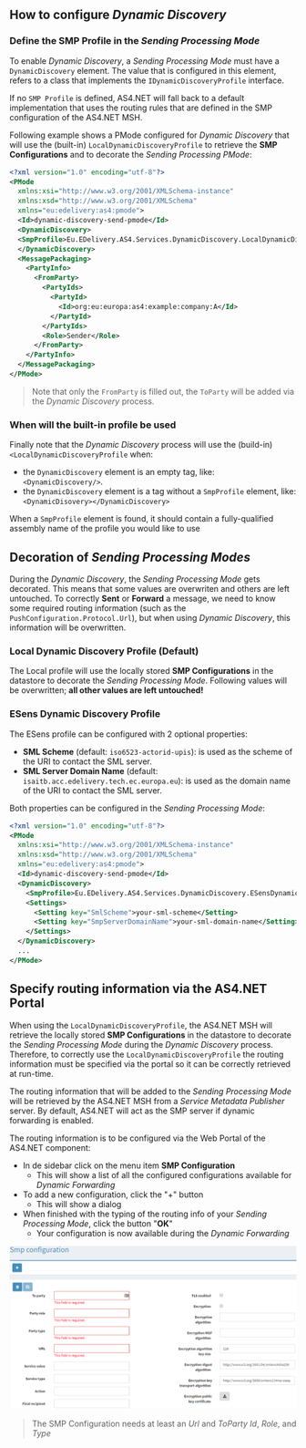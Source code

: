 ## How to configure _Dynamic Discovery_

### Define the SMP Profile in the _Sending Processing Mode_

To enable _Dynamic Discovery_, a _Sending Processing Mode_ must have a `DynamicDiscovery` element. The value that is configured in this element, refers to a class that implements the `IDynamicDiscoveryProfile` interface.

If no `SMP Profile` is defined, <span>AS4.NET</span> will fall back to a default implementation that uses the routing rules that are defined in the SMP configuration of the <span>AS4.NET</span> MSH.

Following example shows a PMode configured for _Dynamic Discovery_ that will use the (built-in) `LocalDynamicDiscoveryProfile` to retrieve the **SMP Configurations** and to decorate the _Sending Processing PMode_:

```xml
<?xml version="1.0" encoding="utf-8"?>
<PMode
  xmlns:xsi="http://www.w3.org/2001/XMLSchema-instance"
  xmlns:xsd="http://www.w3.org/2001/XMLSchema"
  xmlns="eu:edelivery:as4:pmode">
  <Id>dynamic-discovery-send-pmode</Id>
  <DynamicDiscovery>
  <SmpProfile>Eu.EDelivery.AS4.Services.DynamicDiscovery.LocalDynamicDiscoveryProfile, Eu.EDelivery.AS4, Version=1.0.0.0, Culture=neutral, PublicKeyToken=null</SmpProfile>
  </DynamicDiscovery>
  <MessagePackaging>
    <PartyInfo>
      <FromParty>
        <PartyIds>
          <PartyId>
            <Id>org:eu:europa:as4:example:company:A</Id>
          </PartyId>
        </PartyIds>
        <Role>Sender</Role>
      </FromParty>
    </PartyInfo>
  </MessagePackaging>
</PMode>
```

> Note that only the `FromParty` is filled out, the `ToParty` will be added via the _Dynamic Discovery_ process.

### When will the built-in profile be used

Finally note that the _Dynamic Discovery_ process will use the (build-in) `<LocalDynamicDiscoveryProfile` when:

- the `DynamicDiscovery` element is an empty tag, like: `<DynamicDiscovery/>`.
- the `DynamicDiscovery` element is a tag without a `SmpProfile` element, like: `<DynamicDisovery></DynamicDiscovery>`

When a `SmpProfile` element is found, it should contain a fully-qualified assembly name of the profile you would like to use

## Decoration of _Sending Processing Modes_

During the _Dynamic Discovery_, the _Sending Processing Mode_ gets decorated. This means that some values are overwriten and others are left untouched. To correctly **Sent** or **Forward** a message, we need to know some required routing information (such as the `PushConfiguration.Protocol.Url`), but when using _Dynamic Discovery_, this information will be overwritten.

### Local Dynamic Discovery Profile (Default)

The Local profile will use the locally stored **SMP Configurations** in the datastore to decorate the _Sending Processing Mode_. Following values will be overwritten; **all other values are left untouched!**

### ESens Dynamic Discovery Profile

The ESens profile can be configured with 2 optional properties:

- **SML Scheme** (default: `iso6523-actorid-upis`): is used as the scheme of the URI to contact the SML server.
- **SML Server Domain Name** (default: `isaitb.acc.edelivery.tech.ec.europa.eu`): is used as the domain name of the URI to contact the SML server.

Both properties can be configured in the _Sending Processing Mode_:

```xml
<?xml version="1.0" encoding="utf-8"?>
<PMode
  xmlns:xsi="http://www.w3.org/2001/XMLSchema-instance"
  xmlns:xsd="http://www.w3.org/2001/XMLSchema"
  xmlns="eu:edelivery:as4:pmode">
  <Id>dynamic-discovery-send-pmode</Id>
  <DynamicDiscovery>
    <SmpProfile>Eu.EDelivery.AS4.Services.DynamicDiscovery.ESensDynamicDiscoveryProfile, Eu.EDelivery.AS4, Version=1.0.0.0, Culture=neutral, PublicKeyToken=null</SmpProfile>
    <Settings>
      <Setting key="SmlScheme">your-sml-scheme</Setting>
      <Setting key="SmpServerDomainName">your-sml-domain-name</Setting>
    </Settings>
  </DynamicDiscovery>
  ...
</PMode>
```

## Specify routing information via the <span>AS4.NET</span> Portal

When using the `LocalDynamicDiscoveryProfile`, the <span>AS4.NET</span> MSH will retrieve the locally stored **SMP Configurations** in the datastore to decorate the _Sending Processing Mode_ during the _Dynamic Discovery_ process. Therefore, to correctly use the `LocalDynamicDiscoveryProfile` the routing information must be specified via the portal so it can be correctly retrieved at run-time.

The routing information that will be added to the _Sending Processing Mode_ will be retrieved by the <span>AS4.NET</span> MSH from a _Service Metadata Publisher_ server. By default, <span>AS4.NET</span> will act as the SMP server if dynamic forwarding is enabled.

The routing information is to be configured via the Web Portal of the <span>AS4.NET</span> component:

- In de sidebar click on the menu item **SMP Configuration**
  - This will show a list of all the configured configurations available for _Dynamic Forwarding_
- To add a new configuration, click the "+" button
  - This will show a dialog
- When finished with the typing of the routing info of your _Sending Processing Mode_, click the button "**OK**"
  - Your configuration is now available during the _Dynamic Forwarding_

![SMP Configuration Detail Window](images/smp-config-detail.png)

> The SMP Configuration needs at least an _Url_ and _ToParty_ _Id_, _Role_, and _Type_

